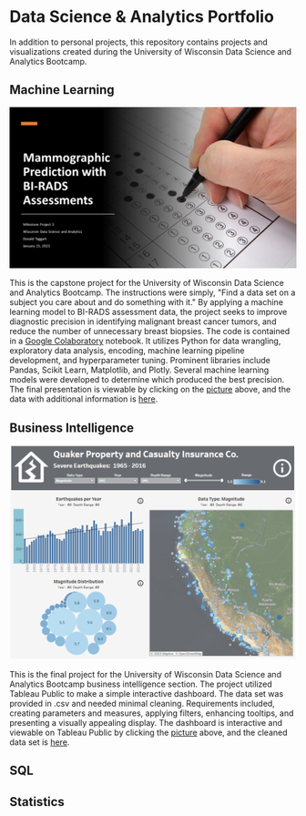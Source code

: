 # Data Science & Analytics Portfolio
In addition to personal projects, this repository contains projects and visualizations created during the University of Wisconsin Data Science and Analytics Bootcamp.

## Machine Learning
[![](/Mammographic%20Prediction%20with%20BI-RADS%20Assessments/Milestone_Project_3_Cover_Slide.png)](/Mammographic%20Prediction%20with%20BI-RADS%20Assessments/Milestone%20Project%203%20-%20Mammography%20Presentation.pdf)

This is the capstone project for the University of Wisconsin Data Science and Analytics Bootcamp.  The instructions were simply, "Find a data set on a subject you care about and do something with it."  By applying a machine learning model to BI-RADS assessment data, the project seeks to improve diagnostic precision in identifying malignant breast cancer tumors, and reduce the number of unnecessary breast biopsies.  The code is contained in a [Google Colaboratory](/Mammographic%20Prediction%20with%20BI-RADS%20Assessments/Milestone_Project_3_Mammography.ipynb) notebook.  It utilizes Python for data wrangling, exploratory data analysis, encoding, machine learning pipeline development, and hyperparameter tuning.  Prominent libraries include Pandas, Scikit Learn, Matplotlib, and Plotly.  Several machine learning models were developed to determine which produced the best precision.  The final presentation is viewable by clicking on the [picture](/Mammographic%20Prediction%20with%20BI-RADS%20Assessments/Milestone%20Project%203%20-%20Mammography%20Presentation.pdf) above, and the data with additional information is [here](/Mammographic%20Prediction%20with%20BI-RADS%20Assessments/).

## Business Intelligence

[![](/Quaker_Property_and_Casualty/Screenshot_20230213_121713.png)](https://public.tableau.com/views/BusinessIntelligenceFinalProject_16763102730270/EarthquakeDashboard?:language=en-US&:display_count=n&:origin=viz_share_link)

This is the final project for the University of Wisconsin Data Science and Analytics Bootcamp business intelligence section. The project utilized Tableau Public to make a simple interactive dashboard. The data set was provided in .csv and needed minimal cleaning.  Requirements included, creating parameters and measures, applying filters, enhancing tooltips, and presenting a visually appealing display.  The dashboard is interactive and viewable on Tableau Public by clicking the [picture](https://public.tableau.com/views/BusinessIntelligenceFinalProject_16763102730270/EarthquakeDashboard?:language=en-US&:display_count=n&:origin=viz_share_link) above, and the cleaned data set is [here](/Quaker_Property_and_Casualty/).  


## SQL

## Statistics
